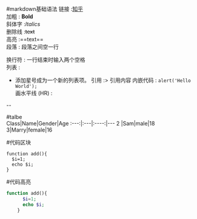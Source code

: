 #markdown基础语法
链接 :[知乎](zhihu.com)  
加粗 : **Bold**  
斜体字 :*Italics*  
删除线 :~~text~~  
高亮 :==text==  
段落 : 段落之间空一行

换行符 : 一行结束时输入两个空格  
列表 :
* 添加星号成为一个新的列表项。
引用 :> 引用内容
内嵌代码 : `alert('Hello World');`  
画水平线 (HR) :  

--

#talbe  
Class|Name|Gender|Age
:---:|:---|:----:|---
2    |Sam|male|18
3|Marry|female|16

#代码区块
    
    function add(){
      $i=1;
      echo $i;
    }

#代码高亮  
```php
function add(){
      $i=1;
      echo $i;
    }
```
